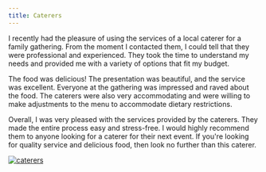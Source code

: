 ```yaml
---
title: Caterers
---
```


I recently had the pleasure of using the services of a local caterer for a family gathering. From the moment I contacted them, I could tell that they were professional and experienced. They took the time to understand my needs and provided me with a variety of options that fit my budget.

The food was delicious! The presentation was beautiful, and the service was excellent. Everyone at the gathering was impressed and raved about the food. The caterers were also very accommodating and were willing to make adjustments to the menu to accommodate dietary restrictions.

Overall, I was very pleased with the services provided by the caterers. They made the entire process easy and stress-free. I would highly recommend them to anyone looking for a caterer for their next event. If you're looking for quality service and delicious food, then look no further than this caterer.

[![caterers](<https://dabuttonfactory.com/button.png?t=CHECK+SERVICE&f=Noto+Sans-Bold&ts=26&tc=fff&hp=45&vp=20&c=11&bgt=unicolored&bgc=4bd42f>)](<https://www.bark.com/?a_aid=5d2d0e83cdc39>)